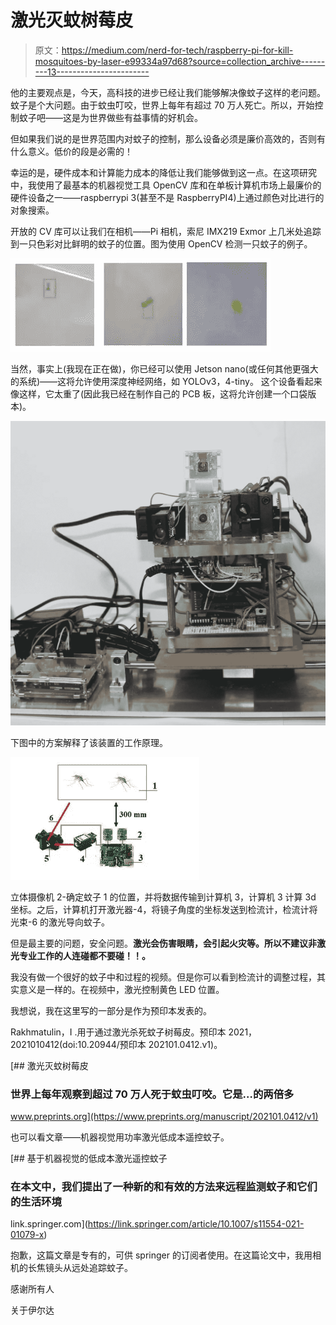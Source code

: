 # 激光灭蚊树莓皮

> 原文：<https://medium.com/nerd-for-tech/raspberry-pi-for-kill-mosquitoes-by-laser-e99334a97d68?source=collection_archive---------13----------------------->

他的主要观点是，今天，高科技的进步已经让我们能够解决像蚊子这样的老问题。蚊子是个大问题。由于蚊虫叮咬，世界上每年有超过 70 万人死亡。所以，开始控制蚊子吧——这是为世界做些有益事情的好机会。

但如果我们说的是世界范围内对蚊子的控制，那么设备必须是廉价高效的，否则有什么意义。低价的段是必需的！

幸运的是，硬件成本和计算能力成本的降低让我们能够做到这一点。在这项研究中，我使用了最基本的机器视觉工具 OpenCV 库和在单板计算机市场上最廉价的硬件设备之一——raspberrypi 3(甚至不是 RaspberryPI4)上通过颜色对比进行的对象搜索。

开放的 CV 库可以让我们在相机——Pi 相机，索尼 IMX219 Exmor 上几米处追踪到一只色彩对比鲜明的蚊子的位置。图为使用 OpenCV 检测一只蚊子的例子。

![](img/57543c270fdb397c6eb9cdd9b7d9c82f.png)

当然，事实上(我现在正在做)，你已经可以使用 Jetson nano(或任何其他更强大的系统)——这将允许使用深度神经网络，如 YOLOv3，4-tiny。
这个设备看起来像这样，它太重了(因此我已经在制作自己的 PCB 板，这将允许创建一个口袋版本)。

![](img/816e0cf6a2c34d975cb8d21722c3173a.png)

下图中的方案解释了该装置的工作原理。

![](img/0625aeac2a9fdc3e653a159ee4df9b9c.png)

立体摄像机 2-确定蚊子 1 的位置，并将数据传输到计算机 3，计算机 3 计算 3d 坐标。之后，计算机打开激光器-4，将镜子角度的坐标发送到检流计，检流计将光束-6 的激光导向蚊子。

但是最主要的问题，安全问题。**激光会伤害眼睛，会引起火灾等。所以不建议非激光专业工作的人连碰都不要碰！！。**

我没有做一个很好的蚊子中和过程的视频。但是你可以看到检流计的调整过程，其实意义是一样的。在视频中，激光控制黄色 LED 位置。

我想说，我在这里写的一部分是作为预印本发表的。

Rakhmatulin，I .用于通过激光杀死蚊子树莓皮。预印本 2021，2021010412(doi:10.20944/预印本 202101.0412.v1)。

[](https://www.preprints.org/manuscript/202101.0412/v1) [## 激光灭蚊树莓皮

### 世界上每年观察到超过 70 万人死于蚊虫叮咬。它是…的两倍多

www.preprints.org](https://www.preprints.org/manuscript/202101.0412/v1) 

也可以看文章——机器视觉用功率激光低成本遥控蚊子。

[](https://link.springer.com/article/10.1007/s11554-021-01079-x) [## 基于机器视觉的低成本激光遥控蚊子

### 在本文中，我们提出了一种新的和有效的方法来远程监测蚊子和它们的生活环境

link.springer.com](https://link.springer.com/article/10.1007/s11554-021-01079-x) 

抱歉，这篇文章是专有的，可供 springer 的订阅者使用。在这篇论文中，我用相机的长焦镜头从远处追踪蚊子。

感谢所有人

关于伊尔达